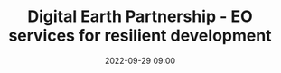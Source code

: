 ---
title: Digital Earth Partnership - EO services for resilient development
type: Lightning Talks
date: '2022-09-29 09:00'
room: The Forum South

people:
    speakers:
        - Nuala Cowan

---